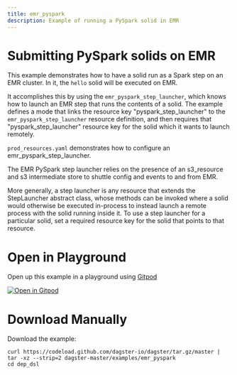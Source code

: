 ```yaml
---
title: emr_pyspark
description: Example of running a PySpark solid in EMR
---
```


# Submitting PySpark solids on EMR

This example demonstrates how to have a solid run as a Spark step on an EMR cluster.  In it, the
`hello` solid will be executed on EMR.

It accomplishes this by using the `emr_pyspark_step_launcher`, which knows how to launch an EMR step
that runs the contents of a solid.  The example defines a mode that links the resource key
"pyspark_step_launcher" to the `emr_pyspark_step_launcher` resource definition, and then requires
that "pyspark_step_launcher" resource key for the solid which it wants to launch remotely.

`prod_resources.yaml` demonstrates how to configure an emr_pyspark_step_launcher.

The EMR PySpark step launcher relies on the presence of an s3_resource and s3 intermediate store to
shuttle config and events to and from EMR.

More generally, a step launcher is any resource that extends the StepLauncher abstract class,
whose methods can be invoked where a solid would otherwise be executed in-process to instead launch
a remote process with the solid running inside it.  To use a step launcher for a particular solid,
set a required resource key for the solid that points to that resource.


# Open in Playground

Open up this example in a playground using [Gitpod](https://gitpod.io)

[![Open in Gitpod](https://gitpod.io/button/open-in-gitpod.svg)](https://gitpod.io/#EXAMPLE=emr_pyspark/https://github.com/dagster-io/dagster)

# Download Manually

Download the example:

```
curl https://codeload.github.com/dagster-io/dagster/tar.gz/master | tar -xz --strip=2 dagster-master/examples/emr_pyspark
cd dep_dsl
```
